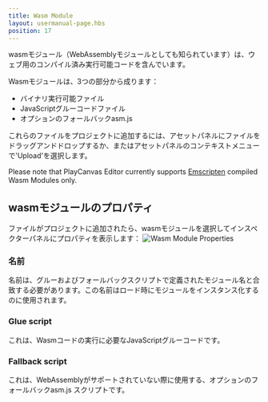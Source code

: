 ```yaml
---
title: Wasm Module
layout: usermanual-page.hbs
position: 17
---
```


wasmモジュール（WebAssemblyモジュールとしても知られています）は、ウェブ用のコンパイル済み実行可能コードを含んでいます。

Wasmモジュールは、3つの部分から成ります：

* バイナリ実行可能ファイル
* JavaScriptグルーコードファイル
* オプションのフォールバックasm.js

これらのファイルをプロジェクトに追加するには、アセットパネルにファイルをドラッグアンドドロップするか、またはアセットパネルのコンテキストメニューで'Upload'を選択します。

Please note that PlayCanvas Editor currently supports [Emscripten][2] compiled Wasm Modules only.

## wasmモジュールのプロパティ

ファイルがプロジェクトに追加されたら、wasmモジュールを選択してインスペクターパネルにプロパティを表示します：
![Wasm Module Properties][1]

### 名前

名前は、グルーおよびフォールバックスクリプトで定義されたモジュール名と合致する必要があります。この名前はロード時にモジュールをインスタンス化するのに使用されます。

### Glue script

これは、Wasmコードの実行に必要なJavaScriptグルーコードです。

### Fallback script

これは、WebAssemblyがサポートされていない際に使用する、オプションのフォールバックasm.js スクリプトです。

[1]: /images/user-manual/assets/wasm-module.png
[2]: https://emscripten.org/